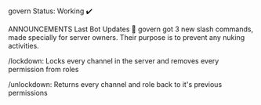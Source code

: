 govern Status: Working :heavy_check_mark:

ANNOUNCEMENTS
Last Bot Updates :wrench:
govern got 3 new slash commands, made specially for server owners. Their purpose is to prevent any nuking activities.

/lockdown: Locks every channel in the server and removes every permission from roles

/unlockdown: Returns every channel and role back to it's previous permissions 


